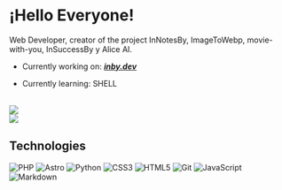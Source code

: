 # ¡Hello Everyone!

Web Developer, creator of the project InNotesBy, ImageToWebp, movie-with-you, InSuccessBy y Alice AI.

- Currently working on: ***[inby.dev](https://github.com/Inbydev/inby.dev)***

- Currently learning: SHELL

<br/>
<img src="https://github-readme-stats.vercel.app/api?username=Inbydev&show_icons=true&theme=radical&count_private=true" align="center" />
<br/>
<img src="https://github-readme-stats.vercel.app/api/wakatime?username=inbydev" align="center" />
<br/>

## Technologies
![PHP](https://img.shields.io/badge/php-%23777BB4.svg?style=for-the-badge&logo=php&logoColor=white)
![Astro](https://img.shields.io/badge/astro-%232C2052.svg?style=for-the-badge&logo=astro&logoColor=white)
![Python](https://img.shields.io/badge/python-3670A0?style=for-the-badge&logo=python&logoColor=ffdd54)
![CSS3](https://img.shields.io/badge/css3-%231572B6.svg?style=for-the-badge&logo=css3&logoColor=white)
![HTML5](https://img.shields.io/badge/html5-%23E34F26.svg?style=for-the-badge&logo=html5&logoColor=white)
![Git](https://img.shields.io/badge/git-%23F05033.svg?style=for-the-badge&logo=git&logoColor=white)
![JavaScript](https://img.shields.io/badge/javascript-%23323330.svg?style=for-the-badge&logo=javascript&logoColor=%23F7DF1E)
![Markdown](https://img.shields.io/badge/markdown-%23000000.svg?style=for-the-badge&logo=markdown&logoColor=white)
